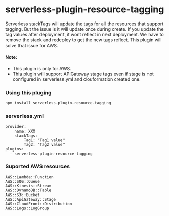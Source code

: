 # serverless-plugin-resource-tagging

Serverless stackTags will update the tags for all the resources that support tagging. But the issue is it will update once during create. If you update the tag values after deployment, it wont reflect in next deployment.
We have to remove the stack and redeploy to get the new tags reflect. This plugin will solve that issue for AWS.

#### Note: 
 - This plugin is only for AWS.
 - This plugin will support APIGateway stage tags even if stage is not configured in serverless.yml and clouformation created one. 

### Using this pluging
```
npm install serverless-plugin-resource-tagging
```

### serverless.yml
```
provider:
    name: XXX
    stackTags:
        Tag1: "Tag1 value"
        Tag2: "Tag2 value"
plugins:
  - serverless-plugin-resource-tagging
```
    
### Suported AWS resources
```
AWS::Lambda::Function
AWS::SQS::Queue
AWS::Kinesis::Stream
AWS::DynamoDB::Table
AWS::S3::Bucket
AWS::ApiGateway::Stage
AWS::CloudFront::Distribution
AWS::Logs::LogGroup
```
